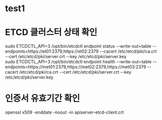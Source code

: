 # test1

# ETCD 클러스터 상태 확인
 sudo ETCDCTL_API=3 /opt/bin/etcdctl endpoint status --write-out=table --endpoints=https://et01:2379,https://et02:2379 --cacert /etc/etcd/pki/ca.crt --cert /etc/etcd/pki/server.crt --key /etc/etcd/pki/server.key
 <br>
 sudo ETCDCTL_API=3 /opt/bin/etcdctl endpoint health --write-out=table --endpoints=https://met01:2379,https://met02:2379,https://met03:2379 --cacert /etc/etcd/pki/ca.crt --cert /etc/etcd/pki/server.crt --key /etc/etcd/pki/server.key

# 인증서 유효기간 확인
openssl x509 -enddate -noout -in apiserver-etcd-client.crt
